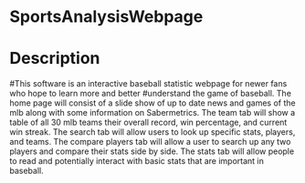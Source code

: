 # SportsAnalysisWebpage

# Description
#This software is an interactive baseball statistic webpage for newer fans who hope to learn more and better
#understand the game of baseball. The home page will consist of a slide show of up to date news and games of the mlb along with some information on Sabermetrics. The team tab will show a table of all 30 mlb teams their overall record, win percentage, and current win streak. The search tab will allow users to look up specific stats, players, and teams. The compare players tab will allow a user to search up any two players and compare their stats side by side. The stats tab will allow people to read and potentially interact with basic stats that are important in baseball.
